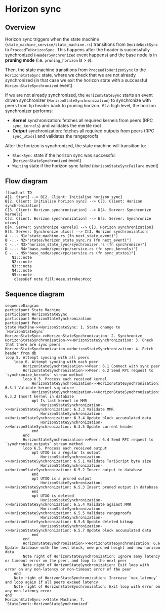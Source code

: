 # Horizon sync

## Overview

Horizon sync triggers when the state machine (`state_machine_service/state_machine.rs`) transitions from `DecideNextSync` to `ProceedToHorizonSync`. This happens after the header is successfully synchronized (`HeaderSynchronized` event happens) and the base node is in **pruning mode** (i.e. `pruning_horizon` is > `0`).

Then, the state machine transitions from `ProceedToHorizonSync` to the `HorizonStateSync` state, where we check that we are not already synchronized (in that case we exit the horizon state with a successful `HorizonStateSynchronized` event).

If we are not already synchronized, the `HorizonStateSync` starts an event driven synchronizer (`HorizonStateSynchronization`) to synchronize with peers from tip header back to pruning horizon. At a high level, the horizon synchronizer performs:
* **Kernel** synchronization: fetches all required kernels from peers (RPC `sync_kernels`) and validates the merkle root
* **Output** synchronization: fetches all required outputs from peers (RPC `sync_utxos`) and validates the rangeproofs

After the horizon is synchronized, the state machine will transition to:
* `BlockSync` state if the horizon sync was successful (`HorizonStateSynchronized` event)
* `Waiting` state if the horizon sync failed (`HorizonStateSyncFailure` event)


## Flow diagram

```mermaid
flowchart TD
A[1. Start] --> B[2. Client: Initialise horizon sync]
B[2. Client: Initialise horizon sync] --> C[3. Client: Horizon synchronization]
C[3. Client: Horizon synchronization] --> D[4. Server: Synchronize kernels]
C[3. Client: Horizon synchronization] --> E[5. Server: Synchronize utxos]
D[4. Server: Synchronize kernels] --> C[3. Horizon synchronization]
E[5. Server: Synchronize utxos] --> C[3. Horizon synchronization]
A -..- N1>"state_machine.rs (fn next_state_event)"]
B -..- N2>"states/horizon_state_sync.rs (fn next_event)"]
C -..- N3>"horizon_state_sync/synchronizer.rs (fn synchronize)"]
D -..- N4>"base_node/sync/rpc/service.rs (fn sync_kernels)"]
E -..- N5>"base_node/sync/rpc/service.rs (fn sync_utxtos)"]
   N1:::note
   N2:::note
   N3:::note
   N4:::note
   N5:::note
    classDef note fill:#eee,stroke:#ccc
```


## Sequence diagram

```mermaid
sequenceDiagram
participant State Machine
participant HorizonStateSync
participant HorizonStateSynchronization
participant Peer
State Machine->>HorizonStateSync: 1. State change to `HorizonStateSync`
HorizonStateSync->>HorizonStateSynchronization: 2. Synchronize
HorizonStateSynchronization->>HorizonStateSynchronization: 3. Check that there are sync peers
HorizonStateSynchronization->>HorizonStateSynchronization: 4. Fetch header from db
loop 5. Attempt syncing with all peers
    loop 6. Attempt syncing with each peer
        HorizonStateSynchronization->>Peer: 6.1 Connect with sync peer
        HorizonStateSynchronization->>Peer: 6.2 Send RPC request to `synchronize_kernels` stream method
        loop 6.3. Process each received kernel 
            HorizonStateSynchronization->>HorizonStateSynchronization: 6.3.1 Validate kernel signature
            HorizonStateSynchronization->>HorizonStateSynchronization: 6.3.2 Insert kernel in database
            opt Is last kernel in MMR
                HorizonStateSynchronization->>HorizonStateSynchronization: 6.3.3 Validate MMR
	            HorizonStateSynchronization->>HorizonStateSynchronization: 6.3.4 Update block accumulated data
	            HorizonStateSynchronization->>HorizonStateSynchronization: 6.3.5 Update current header
            end
        end
        HorizonStateSynchronization->>Peer: 6.4 Send RPC request to `synchronize_outputs` stream method
        loop 6.5. Process each received output 
            opt UTXO is a regular tx output
	            HorizonStateSynchronization->>HorizonStateSynchronization: 6.5.1 Validate TariScript byte size
                HorizonStateSynchronization->>HorizonStateSynchronization: 6.5.2 Insert output in database
            end
            opt UTXO is a pruned output
                HorizonStateSynchronization->>HorizonStateSynchronization: 6.5.3 Insert pruned output in database
            end
            opt UTXO is deleted
                HorizonStateSynchronization->>HorizonStateSynchronization: 6.5.4 Validate against MMR
                HorizonStateSynchronization->>HorizonStateSynchronization: 6.5.5 Validate rangeproofs
                HorizonStateSynchronization->>HorizonStateSynchronization: 6.5.6 Update deleted bitmap
                HorizonStateSynchronization->>HorizonStateSynchronization: 6.5.7 Update block accumulated data
            end
        end
        HorizonStateSynchronization->>HorizonStateSynchronization: 6.6 Update database with the best block, new pruned height and new horizon data
        Note right of HorizonStateSynchronization: Ignore aany latency or timeout error on the peer, and loop to the next peer
        Note right of HorizonStateSynchronization: Exit loop with error on any non-latency or non-timeout error of the peer
    end
    Note right of HorizonStateSynchronization: Increase `max_latency` and loop again if all peers exceed latency
    Note right of HorizonStateSynchronization: Exit loop with error on any non-latency error
end     
HorizonStateSync->>State Machine: 7. `StateEvent::HorizonStateSynchronized`
```